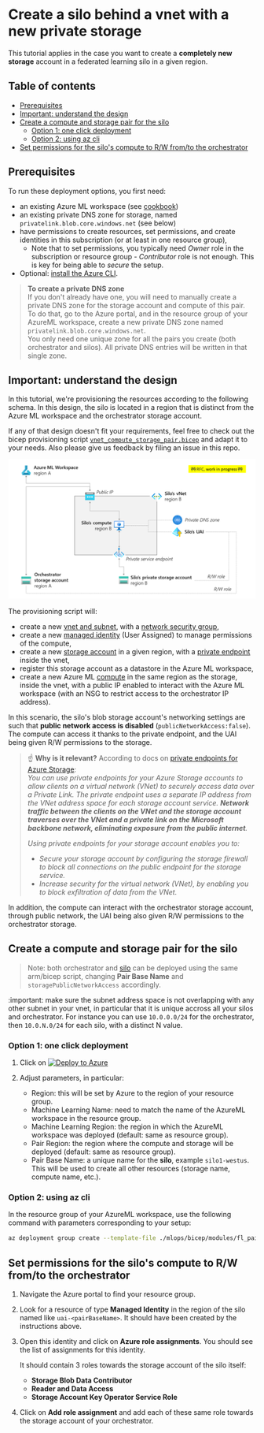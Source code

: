 # Create a silo behind a vnet with a new private storage

This tutorial applies in the case you want to create a **completely new storage** account in a federated learning silo in a given region.

## Table of contents

- [Prerequisites](#prerequisites)
- [Important: understand the design](#important-understand-the-design)
- [Create a compute and storage pair for the silo](#need-support)
  - [Option 1: one click deployment](#option-1-one-click-deployment)
  - [Option 2: using az cli](#option-2-using-az-cli)
- [Set permissions for the silo's compute to R/W from/to the orchestrator](#set-permissions-for-the-silos-compute-to-rw-fromto-the-orchestrator)

## Prerequisites

To run these deployment options, you first need:
- an existing Azure ML workspace (see [cookbook](README.md))
- an existing private DNS zone for storage, named `privatelink.blob.core.windows.net` (see below)
- have permissions to create resources, set permissions, and create identities in this subscription (or at least in one resource group),
  - Note that to set permissions, you typically need _Owner_ role in the subscription or resource group - _Contributor_ role is not enough. This is key for being able to _secure_ the setup.
- Optional: [install the Azure CLI](https://learn.microsoft.com/en-us/cli/azure/install-azure-cli).


> **To create a private DNS zone**  
> If you don't already have one, you will need to manually create a private DNS zone for the storage account and compute of this pair.  
> To do that, go to the Azure portal, and in the resource group of your AzureML workspace, create a new private DNS zone named `privatelink.blob.core.windows.net`.  
> You only need one unique zone for all the pairs you create (both orchestrator and silos). All private DNS entries will be written in that single zone.

## Important: understand the design

In this tutorial, we're provisioning the resources according to the following schema. In this design, the silo is located in a region that is distinct from the Azure ML workspace and the orchestrator storage account.

If any of that design doesn't fit your requirements, feel free to check out the bicep provisioning script [`vnet_compute_storage_pair.bicep`](/mlops/bicep/modules/resources/vnet_compute_storage_pair.bicep) and adapt it to your needs. Also please give us feedback by filing an issue in this repo.

![](../pics/vnet_silo_provisioning.png)

The provisioning script will:
- create a new [vnet and subnet](https://learn.microsoft.com/en-us/azure/virtual-network/virtual-networks-overview), with a [network security group](https://learn.microsoft.com/en-us/azure/virtual-network/network-security-groups-overview),
- create a new [managed identity](https://learn.microsoft.com/en-us/azure/active-directory/managed-identities-azure-resources/overview) (User Assigned) to manage permissions of the compute,
- create a new [storage account](https://docs.microsoft.com/en-us/azure/storage/common/storage-account-overview) in a given region, with a [private endpoint](https://learn.microsoft.com/en-us/azure/storage/common/storage-private-endpoints) inside the vnet,
- register this storage account as a datastore in the Azure ML workspace,
- create a new Azure ML [compute](https://docs.microsoft.com/en-us/azure/machine-learning/concept-compute-instance) in the same region as the storage, inside the vnet, with a public IP enabled to interact with the Azure ML workspace (with an NSG to restrict access to the orchestrator IP address).

In this scenario, the silo's blob storage account's networking settings are such that **public network access is disabled** (`publicNetworkAccess:false`). The compute can access it thanks to the private endpoint, and the UAI being given R/W permissions to the storage.

> :point_up: **Why is it relevant?** According to docs on [private endpoints for Azure Storage](https://learn.microsoft.com/en-us/azure/storage/common/storage-private-endpoints):  
> _You can use private endpoints for your Azure Storage accounts to allow clients on a virtual network (VNet) to securely access data over a Private Link. The private endpoint uses a separate IP address from the VNet address space for each storage account service. **Network traffic between the clients on the VNet and the storage account traverses over the VNet and a private link on the Microsoft backbone network, eliminating exposure from the public internet**._  
>  
> _Using private endpoints for your storage account enables you to:_  
> * _Secure your storage account by configuring the storage firewall to block all connections on the public endpoint for the storage service._
> * _Increase security for the virtual network (VNet), by enabling you to block exfiltration of data from the VNet._

In addition, the compute can interact with the orchestrator storage account, through public network, the UAI being also given R/W permissions to the orchestrator storage.

## Create a compute and storage pair for the silo

> Note: both orchestrator and [silo](./silo_vnet.md) can be deployed using the same arm/bicep script, changing **Pair Base Name** and `storagePublicNetworkAccess` accordingly.

:important: make sure the subnet address space is not overlapping with any other subnet in your vnet, in particular that it is unique accross all your silos and orchestrator. For instance you can use `10.0.0.0/24` for the orchestrator, then `10.0.N.0/24` for each silo, with a distinct N value.

### Option 1: one click deployment

1. Click on [![Deploy to Azure](https://aka.ms/deploytoazurebutton)](https://portal.azure.com/#create/Microsoft.Template/uri/https%3A%2F%2Fraw.githubusercontent.com%2FAzure-Samples%2Fazure-ml-federated-learning%2Frelease-sdkv2-iteration-03%2Fmlops%2Farm%2Fvnet_compute_storage_pair.json)

2. Adjust parameters, in particular:

    - Region: this will be set by Azure to the region of your resource group.
    - Machine Learning Name: need to match the name of the AzureML workspace in the resource group.
    - Machine Learning Region: the region in which the AzureML workspace was deployed (default: same as resource group).
    - Pair Region: the region where the compute and storage will be deployed (default: same as resource group).
    - Pair Base Name: a unique name for the **silo**, example `silo1-westus`. This will be used to create all other resources (storage name, compute name, etc.).

### Option 2: using az cli

In the resource group of your AzureML workspace, use the following command with parameters corresponding to your setup:

```bash
az deployment group create --template-file ./mlops/bicep/modules/fl_pairs/vnet_compute_storage_pair.bicep --resource-group <resource group name> --parameters pairBaseName="silo1-westus" pairRegion="westus" machineLearningName="aml-fldemo" machineLearningRegion="eastus" subnetPrefix="10.0.1.0/24"
```

## Set permissions for the silo's compute to R/W from/to the orchestrator

1. Navigate the Azure portal to find your resource group.

2. Look for a resource of type **Managed Identity** in the region of the silo named like `uai-<pairBaseName>`. It should have been created by the instructions above.

3. Open this identity and click on **Azure role assignments**. You should see the list of assignments for this identity.

    It should contain 3 roles towards the storage account of the silo itself:
    - **Storage Blob Data Contributor**
    - **Reader and Data Access**
    - **Storage Account Key Operator Service Role**

4. Click on **Add role assignment** and add each of these same role towards the storage account of your orchestrator.
